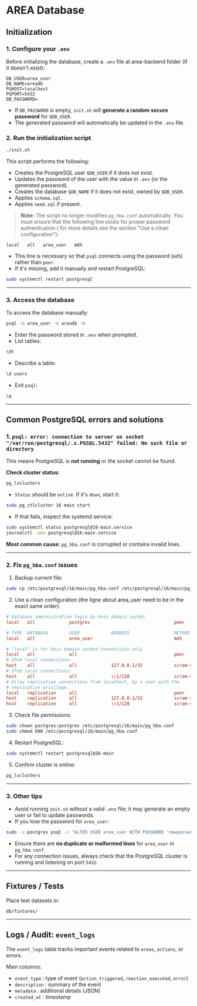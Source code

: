 # AREA Database

## Initialization

### 1. Configure your `.env`

Before initializing the database, create a `.env` file at area-backend folder (if it doesn't exist):

```env
DB_USER=area_user
DB_NAME=areadb
PGHOST=localhost
PGPORT=5432
DB_PASSWORD=
```

* If `DB_PASSWORD` is empty, `init.sh` will **generate a random secure password** for `$DB_USER`.
* The generated password will automatically be updated in the `.env` file.

### 2. Run the initialization script

```sh
./init.sh
```

This script performs the following:

* Creates the PostgreSQL user `$DB_USER` if it does not exist.
* Updates the password of the user with the value in `.env` (or the generated password).
* Creates the database `$DB_NAME` if it does not exist, owned by `$DB_USER`.
* Applies `schema.sql`.
* Applies `seed.sql` if present.

> **Note:** The script no longer modifies `pg_hba.conf` automatically. You must ensure that the following line exists for proper password authentication (
for more details see the section "Use a clean configuration"):

```
local   all   area_user   md5
```

* This line is necessary so that `psql` connects using the password (`md5`) rather than `peer`.
* If it's missing, add it manually and restart PostgreSQL:

```sh
sudo systemctl restart postgresql
```

---

### 3. Access the database

To access the database manually:

```sh
psql -U area_user -d areadb -W
```

* Enter the password stored in `.env` when prompted.
* List tables:

```sql
\dt
```

* Describe a table:

```sql
\d users
```

* Exit `psql`:

```sql
\q
```

---


## Common PostgreSQL errors and solutions

### 1. `psql: error: connection to server on socket "/var/run/postgresql/.s.PGSQL.5432" failed: No such file or directory`

This means PostgreSQL is **not running** or the socket cannot be found.

**Check cluster status:**

```sh
pg_lsclusters
```

* `Status` should be `online`. If it's `down`, start it:

```sh
sudo pg_ctlcluster 16 main start
```

* If that fails, inspect the systemd service:

```sh
sudo systemctl status postgresql@16-main.service
journalctl -xeu postgresql@16-main.service
```

**Most common cause:** `pg_hba.conf` is corrupted or contains invalid lines.

---

### 2. Fix `pg_hba.conf` issues

1. Backup current file:

```sh
sudo cp /etc/postgresql/16/main/pg_hba.conf /etc/postgresql/16/main/pg_hba.conf.bak
```

2. Use a clean configuration (the ligne about area_user need to be in the exact same order):

```conf
# Database administrative login by Unix domain socket
local   all             postgres                                peer

# TYPE  DATABASE        USER            ADDRESS                 METHOD
local   all             area_user                               md5

# "local" is for Unix domain socket connections only
local   all             all                                     peer
# IPv4 local connections:
host    all             all             127.0.0.1/32            scram-sha-256
# IPv6 local connections:
host    all             all             ::1/128                 scram-sha-256
# Allow replication connections from localhost, by a user with the
# replication privilege.
local   replication     all                                     peer
host    replication     all             127.0.0.1/32            scram-sha-256
host    replication     all             ::1/128                 scram-sha-256
```

3. Check file permissions:

```sh
sudo chown postgres:postgres /etc/postgresql/16/main/pg_hba.conf
sudo chmod 600 /etc/postgresql/16/main/pg_hba.conf
```

4. Restart PostgreSQL:

```sh
sudo systemctl restart postgresql@16-main
```

5. Confirm cluster is online:

```sh
pg_lsclusters
```

---

### 3. Other tips

* Avoid running `init.sh` without a valid `.env` file; it may generate an empty user or fail to update passwords.
* If you lose the password for `area_user`:

```sh
sudo -u postgres psql -c "ALTER USER area_user WITH PASSWORD 'newpassword';"
```

* Ensure there are **no duplicate or malformed lines** for `area_user` in `pg_hba.conf`.
* For any connection issues, always check that the PostgreSQL cluster is running and listening on port `5432`.

---

## Fixtures / Tests

Place test datasets in:

```
db/fixtures/
```

---

## Logs / Audit: `event_logs`

The `event_logs` table tracks important events related to `areas`, `actions`, or errors.

Main columns:

* `event_type` : type of event (`action_triggered`, `reaction_executed`, `error`)
* `description` : summary of the event
* `metadata` : additional details (JSON)
* `created_at` : timestamp
